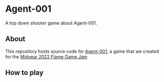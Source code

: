 # Agent-001

A top down shooter game about Agent-001.

## About

This repository hosts source code for [Agent-001](https://ufrshubham.itch.io/agent-001), a game that we created for the [Midyear 2022 Flame Game Jam](https://itch.io/jam/2nd-flame-game-jam)

## How to play


